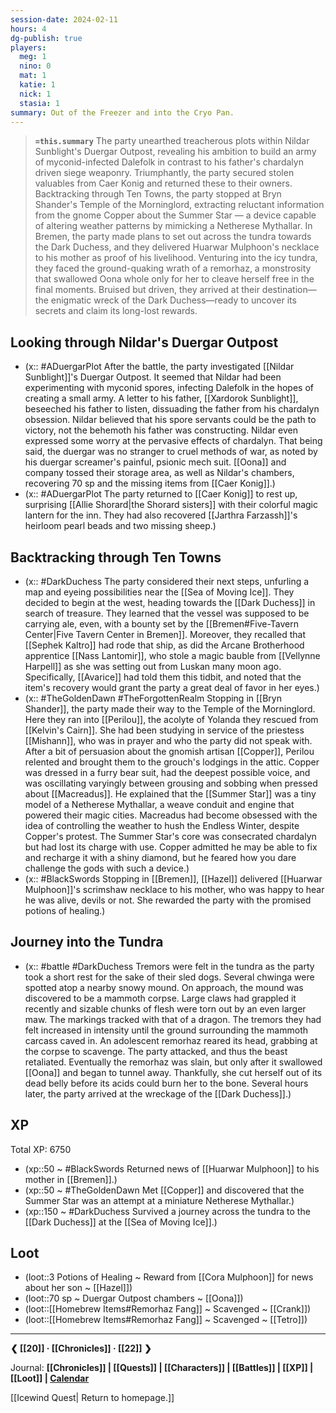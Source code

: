 ```yaml
---
session-date: 2024-02-11
hours: 4
dg-publish: true
players:
  meg: 1
  nino: 0
  mat: 1
  katie: 1
  nick: 1
  stasia: 1
summary: Out of the Freezer and into the Cryo Pan.
---
```


> **`=this.summary`**
> The party unearthed treacherous plots within Nildar Sunblight's Duergar Outpost, revealing his ambition to build an army of myconid-infected Dalefolk in contrast to his father's chardalyn driven siege weaponry. Triumphantly, the party secured stolen valuables from Caer Konig and returned these to their owners. Backtracking through Ten Towns, the party stopped at Bryn Shander's Temple of the Morninglord, extracting reluctant information from the gnome Copper about the Summer Star — a device capable of altering weather patterns by mimicking a Netherese Mythallar. In Bremen, the party made plans to set out across the tundra towards the Dark Duchess, and they delivered Huarwar Mulphoon's necklace to his mother as proof of his livelihood. Venturing into the icy tundra, they faced the ground-quaking wrath of a remorhaz, a monstrosity that swallowed Oona whole only for her to cleave herself free in the final moments. Bruised but driven, they arrived at their destination—the enigmatic wreck of the Dark Duchess—ready to uncover its secrets and claim its long-lost rewards.

## Looking through Nildar's Duergar Outpost 
- (x:: #ADuergarPlot After the battle, the party investigated [[Nildar Sunblight]]'s Duergar Outpost. It seemed that Nildar had been experimenting with myconid spores, infecting Dalefolk in the hopes of creating a small army. A letter to his father, [[Xardorok Sunblight]], beseeched his father to listen, dissuading the father from his chardalyn obsession. Nildar believed that his spore servants could be the path to victory, not the behemoth his father was constructing. Nildar even expressed some worry at the pervasive effects of chardalyn. That being said, the duergar was no stranger to cruel methods of war, as noted by his duergar screamer's painful, psionic mech suit. [[Oona]] and company tossed their storage area, as well as Nildar's chambers, recovering 70 sp and the missing items from [[Caer Konig]].)
- (x:: #ADuergarPlot The party returned to [[Caer Konig]] to rest up, surprising [[Allie Shorard|the Shorard sisters]] with their colorful magic lantern for the inn. They had also recovered [[Jarthra Farzassh]]'s heirloom pearl beads and two missing sheep.)
## Backtracking through Ten Towns
- (x:: #DarkDuchess The party considered their next steps, unfurling a map and eyeing possibilities near the [[Sea of Moving Ice]]. They decided to begin at the west, heading towards the [[Dark Duchess]] in search of treasure. They learned that the vessel was supposed to be carrying ale, even, with a bounty set by the [[Bremen#Five-Tavern Center|Five Tavern Center in Bremen]]. Moreover, they recalled that [[Sephek Kaltro]] had rode that ship, as did the Arcane Brotherhood apprentice [[Nass Lantomir]], who stole a magic bauble from [[Vellynne Harpell]] as she was setting out from Luskan many moon ago. Specifically, [[Avarice]] had told them this tidbit, and noted that the item's recovery would grant the party a great deal of favor in her eyes.)
- (x:: #TheGoldenDawn #TheForgottenRealm  Stopping in [[Bryn Shander]], the party made their way to the Temple of the Morninglord. Here they ran into [[Perilou]], the acolyte of Yolanda they rescued from [[Kelvin's Cairn]]. She had been studying in service of the priestess [[Mishann]], who was in prayer and who the party did not speak with. After a bit of persuasion about the gnomish artisan [[Copper]], Perilou relented and brought them to the grouch's lodgings in the attic. Copper was dressed in a furry bear suit, had the deepest possible voice, and was oscillating varyingly between grousing and sobbing when pressed about [[Macreadus]]. He explained that the [[Summer Star]] was a tiny model of a Netherese Mythallar, a weave conduit and engine that powered their magic cities. Macreadus had become obsessed with the idea of controlling the weather to hush the Endless Winter, despite Copper's protest. The Summer Star's core was consecrated chardalyn but had lost its charge with use. Copper admitted he may be able to fix and recharge it with a shiny diamond, but he feared how you dare challenge the gods with such a device.)
- (x:: #BlackSwords Stopping in [[Bremen]], [[Hazel]] delivered [[Huarwar Mulphoon]]'s scrimshaw necklace to his mother, who was happy to hear he was alive, devils or not. She rewarded the party with the promised potions of healing.)
## Journey into the Tundra
- (x:: #battle #DarkDuchess Tremors were felt in the tundra as the party took a short rest for the sake of their sled dogs. Several chwinga were spotted atop a nearby snowy mound. On approach, the mound was discovered to be a mammoth corpse. Large claws had grappled it recently and sizable chunks of flesh were torn out by an even larger maw. The markings tracked with that of a dragon. The tremors they had felt increased in intensity until the ground surrounding the mammoth carcass caved in. An adolescent remorhaz reared its head, grabbing at the corpse to scavenge. The party attacked, and thus the beast retaliated. Eventually the remorhaz was slain, but only after it swallowed [[Oona]] and began to tunnel away. Thankfully, she cut herself out of its dead belly before its acids could burn her to the bone. Several hours later, the party arrived at the wreckage of the [[Dark Duchess]].)

## XP
Total XP: 6750
- (xp::50 ~ #BlackSwords Returned news of [[Huarwar Mulphoon]] to his mother in [[Bremen]].)
- (xp::50 ~ #TheGoldenDawn Met [[Copper]] and discovered that the Summer Star was an attempt at a miniature Netherese Mythallar.)
- (xp::150 ~ #DarkDuchess Survived a journey across the tundra to the [[Dark Duchess]] at the [[Sea of Moving Ice]].)


## Loot
- (loot::3 Potions of Healing ~ Reward from [[Cora Mulphoon]] for news about her son ~ [[Hazel]])
- (loot::70 sp ~ Duergar Outpost chambers ~ [[Oona]])
- (loot::[[Homebrew Items#Remorhaz Fang]] ~ Scavenged ~ [[Crank]])
- (loot::[[Homebrew Items#Remorhaz Fang]] ~ Scavenged ~ [[Tetro]])



---
**❮ [[20]] · [[Chronicles]] ·  [[22]] ❯**

Journal: **[[Chronicles]] | [[Quests]] |  [[Characters]] | [[Battles]] | [[XP]] | [[Loot]] | [Calendar](https://app.fantasy-calendar.com/calendars/38f9e3f5098bac1f655a4fb4241f35eb)**

[[Icewind Quest| Return to homepage.]]

